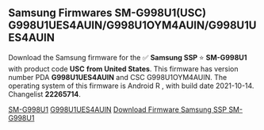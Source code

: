 <h2>Samsung Firmwares SM-G998U1(USC) G998U1UES4AUIN/G998U1OYM4AUIN/G998U1UES4AUIN</h2>
Download the Samsung firmware for the ✅ <strong>Samsung SSP </strong> ⭐ <strong>SM-G998U1</strong> with product code <strong>USC</strong> <strong> from United States</strong>. This firmware has version number PDA <strong>G998U1UES4AUIN</strong> and CSC G998U1OYM4AUIN. The operating system of this firmware is Android R , with build date 2021-10-14. Changelist <strong>22265714</strong>.


[SM-G998U1](https://samfirm.shop/samsung/model/SM-G998U1)
[G998U1UES4AUIN](https://samfirm.shop/samsung/pda/G998U1UES4AUIN)
[Download Firmware Samsung SSP SM-G998U1](https://samfirm.shop/samsung/firmware/465067)
